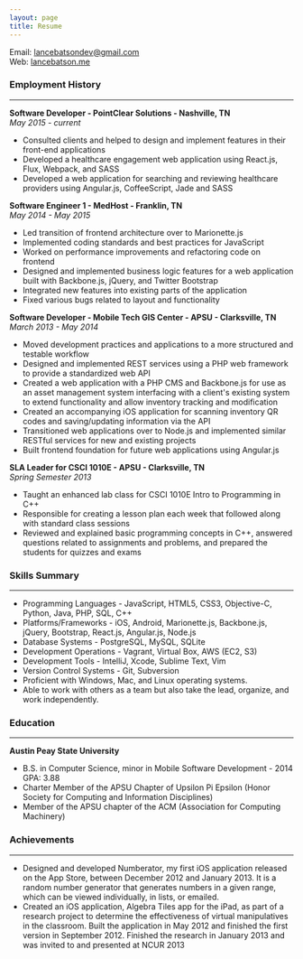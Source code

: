 ```yaml
---
layout: page
title: Resume
---
```

Email: [lancebatsondev@gmail.com](mailto:lancebatsondev@gmail.com)  
Web: [lancebatson.me](http://lancebatson.me)
<br>
### Employment History
***
**Software Developer - PointClear Solutions - Nashville, TN**  
*May 2015 - current*  

- Consulted clients and helped to design and implement features in their front-end applications
- Developed a healthcare engagement web application using React.js, Flux, Webpack, and SASS
- Developed a web application for searching and reviewing healthcare providers using Angular.js, CoffeeScript, Jade and SASS

**Software Engineer 1 - MedHost - Franklin, TN**  
*May 2014 - May 2015*  

- Led transition of frontend architecture over to Marionette.js
- Implemented coding standards and best practices for JavaScript
- Worked on performance improvements and refactoring code on frontend
- Designed and implemented business logic features for a web application built with Backbone.js, jQuery, and Twitter Bootstrap
- Integrated new features into existing parts of the application
- Fixed various bugs related to layout and functionality

**Software Developer - Mobile Tech GIS Center - APSU - Clarksville, TN**  
*March 2013 - May 2014*  

- Moved development practices and applications to a more structured and testable workflow
- Designed and implemented REST services using a PHP web framework to provide a standardized web API
- Created a web application with a PHP CMS and Backbone.js for use as an asset management system interfacing with a client's existing system to extend functionality and allow inventory tracking and modification
- Created an accompanying iOS application for scanning inventory QR codes and saving/updating information via the API
- Transitioned web applications over to Node.js and implemented similar RESTful services for new and existing projects
- Built frontend foundation for future web applications using Angular.js

**SLA Leader for CSCI 1010E - APSU - Clarksville, TN**  
*Spring Semester 2013*  

- Taught an enhanced lab class for CSCI 1010E Intro to Programming in C++
- Responsible for creating a lesson plan each week that followed along with standard class sessions
- Reviewed and explained basic programming concepts in C++, answered questions related to assignments and problems, and prepared the students for quizzes and exams

### Skills Summary
***
- Programming Languages - JavaScript, HTML5, CSS3, Objective-C, Python, Java, PHP, SQL, C++
- Platforms/Frameworks - iOS, Android, Marionette.js, Backbone.js, jQuery, Bootstrap, React.js, Angular.js, Node.js
- Database Systems - PostgreSQL, MySQL, SQLite
- Development Operations - Vagrant, Virtual Box, AWS (EC2, S3)
- Development Tools - IntelliJ, Xcode, Sublime Text, Vim
- Version Control Systems - Git, Subversion
- Proficient with Windows, Mac, and Linux operating systems.
- Able to work with others as a team but also take the lead, organize, and work independently.

### Education
***
**Austin Peay State University**  

- B.S. in Computer Science, minor in Mobile Software Development - 2014 GPA: 3.88
- Charter Member of the APSU Chapter of Upsilon Pi Epsilon (Honor Society for Computing and Information Disciplines)
- Member of the APSU chapter of the ACM (Association for Computing Machinery)

### Achievements
***
- Designed and developed Numberator, my first iOS application released on the App Store, between December 2012 and January 2013. It is a random number generator that generates numbers in a given range, which can be viewed individually, in lists, or emailed.
- Created an iOS application, Algebra Tiles app for the iPad, as part of a research project to determine the effectiveness of virtual manipulatives in the classroom. Built the application in May 2012 and finished the first version in September 2012. Finished the research in January 2013 and was invited to and presented at NCUR 2013
